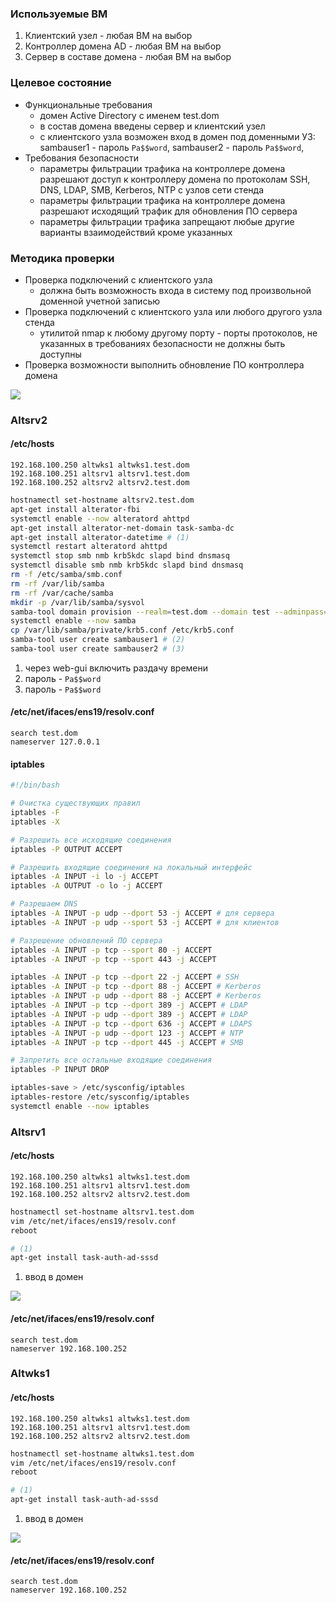 ### Используемые ВМ
1. Клиентский узел - любая ВМ на выбор
2. Контроллер домена AD - любая ВМ на выбор
3. Сервер в составе домена - любая ВМ на выбор
### Целевое состояние
* Функциональные требования
	* домен Active Directory с именем test.dom
	* в состав домена введены сервер и клиентский узел
	* с клиентского узла возможен вход в домен под доменными УЗ: sambauser1 - пароль `Pa$$word`, sambauser2 - пароль `Pa$$word`,
* Требования безопасности
	* параметры фильтрации трафика на контроллере домена разрешают доступ к контроллеру домена по протоколам SSH, DNS, LDAP, SMB, Kerberos, NTP с узлов сети стенда
	* параметры фильтрации трафика на контроллере домена разрешают исходящий трафик для обновления ПО сервера
	* параметры фильтрации трафика запрещают любые другие варианты взаимодействий кроме указанных
### Методика проверки
* Проверка подключений с клиентского узла
	* должна быть возможность входа в систему под произвольной доменной учетной записью
* Проверка подключений с клиентского узла или любого другого узла стенда
	* утилитой nmap к любому другому порту - порты протоколов, не указанных в требованиях безопасности не должны быть доступны
* Проверка возможности выполнить обновление ПО контроллера домена

![](attachment/7ce2ca95232a028a1c675fdf544ee23c.png)
### Altsrv2
#### /etc/hosts
```
192.168.100.250 altwks1 altwks1.test.dom
192.168.100.251 altsrv1 altsrv1.test.dom
192.168.100.252 altsrv2 altsrv2.test.dom
```

```bash
hostnamectl set-hostname altsrv2.test.dom
apt-get install alterator-fbi
systemctl enable --now alteratord ahttpd
apt-get install alterator-net-domain task-samba-dc
apt-get install alterator-datetime # (1)
systemctl restart alteratord ahttpd
systemctl stop smb nmb krb5kdc slapd bind dnsmasq
systemctl disable smb nmb krb5kdc slapd bind dnsmasq
rm -f /etc/samba/smb.conf
rm -rf /var/lib/samba
rm -rf /var/cache/samba
mkdir -p /var/lib/samba/sysvol
samba-tool domain provision --realm=test.dom --domain test --adminpass='Pa$$word' --dns-backend=SAMBA_INTERNAL --server-role=dc --use-rfc2307
systemctl enable --now samba
cp /var/lib/samba/private/krb5.conf /etc/krb5.conf
samba-tool user create sambauser1 # (2)
samba-tool user create sambauser2 # (3)
```

1. через web-gui включить раздачу времени
2. пароль - `Pa$$word`
3. пароль - `Pa$$word`
#### /etc/net/ifaces/ens19/resolv.conf
```
search test.dom
nameserver 127.0.0.1
```
#### iptables
```bash linenums="1"
#!/bin/bash

# Очистка существующих правил
iptables -F
iptables -X

# Разрешить все исходящие соединения
iptables -P OUTPUT ACCEPT

# Разрешить входящие соединения на локальный интерфейс
iptables -A INPUT -i lo -j ACCEPT
iptables -A OUTPUT -o lo -j ACCEPT

# Разрешаем DNS
iptables -A INPUT -p udp --dport 53 -j ACCEPT # для сервера
iptables -A INPUT -p udp --sport 53 -j ACCEPT # для клиентов

# Разрешение обновлений ПО сервера
iptables -A INPUT -p tcp --sport 80 -j ACCEPT
iptables -A INPUT -p tcp --sport 443 -j ACCEPT

iptables -A INPUT -p tcp --dport 22 -j ACCEPT # SSH
iptables -A INPUT -p tcp --dport 88 -j ACCEPT # Kerberos
iptables -A INPUT -p udp --dport 88 -j ACCEPT # Kerberos
iptables -A INPUT -p tcp --dport 389 -j ACCEPT # LDAP
iptables -A INPUT -p udp --dport 389 -j ACCEPT # LDAP
iptables -A INPUT -p tcp --dport 636 -j ACCEPT # LDAPS
iptables -A INPUT -p udp --dport 123 -j ACCEPT # NTP
iptables -A INPUT -p tcp --dport 445 -j ACCEPT # SMB

# Запретить все остальные входящие соединения
iptables -P INPUT DROP
```

```bash
iptables-save > /etc/sysconfig/iptables
iptables-restore /etc/sysconfig/iptables
systemctl enable --now iptables
```

### Altsrv1
#### /etc/hosts
```
192.168.100.250 altwks1 altwks1.test.dom
192.168.100.251 altsrv1 altsrv1.test.dom
192.168.100.252 altsrv2 altsrv2.test.dom
```

```bash
hostnamectl set-hostname altsrv1.test.dom
vim /etc/net/ifaces/ens19/resolv.conf
reboot

# (1)
apt-get install task-auth-ad-sssd
```

1. ввод в домен

![](attachment/d88910171a1e8eea77231e835b63e26f.png)
#### /etc/net/ifaces/ens19/resolv.conf
```
search test.dom
nameserver 192.168.100.252
```

### Altwks1
#### /etc/hosts
```
192.168.100.250 altwks1 altwks1.test.dom
192.168.100.251 altsrv1 altsrv1.test.dom
192.168.100.252 altsrv2 altsrv2.test.dom
```

```bash
hostnamectl set-hostname altwks1.test.dom
vim /etc/net/ifaces/ens19/resolv.conf
reboot

# (1)
apt-get install task-auth-ad-sssd
```

1. ввод в домен

![](attachment/375e36b198fce71df2f3ffef78a059dd.png)
#### /etc/net/ifaces/ens19/resolv.conf
```
search test.dom
nameserver 192.168.100.252
```
